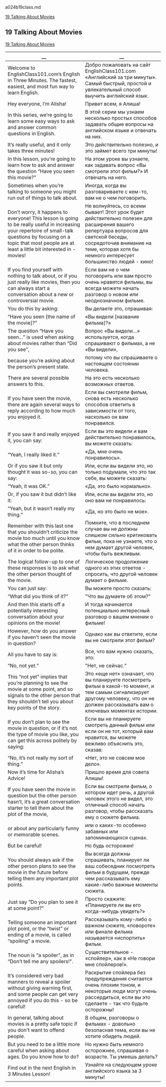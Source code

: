 a024b19class.md  


[19 Talking About Movies](#19-Talking-About-Movies)  
  
## 19 Talking About Movies
[19 Talking About Movies](https://www.englishclass101.com/lesson/learn-english-in-three-minutes-19-have-you-seen-this-movie/?lp=268)   
  
  
__|__
--|--
Welcome to EnglishClass101.com’s English in Three Minutes. The fastest, easiest, and most fun way to learn English.|Добро пожаловать на сайт EnglishClass101.com «Английский за три минуты». Самый быстрый, простой и увлекательный способ выучить английский язык.
Hey everyone, I’m Alisha!|Привет всем, я Алиша!
In this series, we’re going to learn some easy ways to ask and answer common questions in English.|В этой серии мы узнаем несколько простых способов задавать общие вопросы на английском языке и отвечать на них.
It’s really useful, and it only takes three minutes!|Это действительно полезно, и это займет всего три минуты!
In this lesson, you’re going to learn how to ask and answer the question “Have you seen this movie?”|На этом уроке вы узнаете, как задавать вопрос «Вы смотрели этот фильм?» И отвечать на него.
Sometimes when you’re talking to someone you might run out of things to talk about.|Иногда, когда вы разговариваете с кем-то, вам не о чем поговорить.
Don’t worry, it happens to everyone! This lesson is going to be really useful in increasing your repertoire of small-talk questions by focusing on a topic that most people are at least a little bit interested in - movies!|Не волнуйтесь, со всеми бывает! Этот урок будет действительно полезен для расширения вашего репертуара вопросов для светской беседы, сосредоточив внимание на теме, которая хотя бы немного интересует большинство людей - кино!
If you find yourself with nothing to talk about, or if you just really like movies, then you can always start a conversation about a new or controversial movie.|Если вам не о чем поговорить или вам просто очень нравятся фильмы, вы всегда можете начать разговор о новом или неоднозначном фильме.
You do this by asking:|Вы делаете это, спрашивая:
“Have you seen [the name of the movie]?”|«Вы видели [название фильма]?»
The question “Have you seen...” is used when asking about movies rather than “Did you see”,|Вопрос «Вы видели…» используется, когда спрашивают о фильмах, а не «Вы видели»,
because you’re asking about the person’s present state.|потому что вы спрашиваете о настоящем состоянии человека.
There are several possible answers to this.|На это есть несколько возможных ответов.
If you have seen the movie, there are again several ways to reply according to how much you enjoyed it.|Если вы смотрели фильм, снова есть несколько способов ответить в зависимости от того, насколько он вам понравился.
If you saw it and really enjoyed it, you can say:|Если вы это видели и вам действительно понравилось, вы можете сказать:
“Yeah, I really liked it.”|«Да, мне очень понравилось».
Or if you saw it but only thought it was so-so, you can say:|Или, если вы видели это, но только подумали, что это так себе, вы можете сказать:
“Yeah, it was OK.”|«Да, это было нормально».
Or, if you saw it but didn’t like it:|Или, если вы видели это, но оно вам не понравилось:
“Yeah, but it wasn’t really my thing.”|«Да, но это было не мое».
Remember with this last one that you shouldn’t criticize the movie too much until you know what the other person thinks of it in order to be polite.|Помните, что в последнем случае вы не должны слишком сильно критиковать фильм, пока не узнаете, что о нем думает другой человек, чтобы быть вежливым.
The logical follow-up to one of these responses is to ask what the other person thought of the movie.|Логическое продолжение одного из этих ответов - спросить, что другой человек думает о фильме.
You can just say:|Вы можете просто сказать:
“What did you think of it?”|"Что вы думаете об этом?"
And then this starts off a potentially interesting conversation about your opinions on the movie!|И тогда начинается потенциально интересный разговор о вашем мнении о фильме!
However, how do you answer if you haven’t seen the movie in question?|Однако как вы ответите, если вы не смотрели этот фильм?
All you have to say is:|Все, что вам нужно сказать, это:
“No, not yet.”|"Нет, не сейчас."
This “not yet” implies that you’re planning to see the movie at some point, and so signals to the other person that they shouldn’t tell you about key points of the story.|Это «еще нет» означает, что вы планируете посмотреть фильм в какой-то момент, и тем самым сигнализирует другому человеку, что он не должен рассказывать вам о ключевых моментах истории.
If you don’t plan to see the movie in question, or if it’s not the type of movie you like, you can get this across politely by saying:|Если вы не планируете смотреть данный фильм или если он не тот, который вам нравится, вы можете вежливо объяснить это, сказав:
“No, it’s not really my sort of thing.”|«Нет, это не совсем мое дело».
Now it’s time for Alisha’s Advice!|Пришло время для совета Алишы!
If you have seen the movie in question but the other person hasn’t, it’s a great conversation starter to tell them about the plot of the movie,|Если вы смотрели фильм, о котором идет речь, а другой человек этого не видел, это отличный способ начать разговор, чтобы рассказать ему о сюжете фильма.
or about any particularly funny or memorable scenes.|или о каких-то особенно забавных или запоминающихся сценах.
But be careful!|Но будь осторожен!
You should always ask if the other person plans to see the movie in the future before telling them any important plot points.|Вы всегда должны спрашивать, планирует ли ваш собеседник посмотреть фильм в будущем, прежде чем рассказывать ему какие-либо важные моменты сюжета.
Just say “Do you plan to see it at some point?”|Просто скажите: «Планируете ли вы его когда-нибудь увидеть?»
Telling someone an important plot point, or the “twist” or ending of a movie, is called “spoiling” a movie.|Рассказывать кому-либо о важном сюжете, «повороте» или финале фильма называется «испортить» фильм.
The noun is “a spoiler”, as in “Don’t tell me any spoilers!”.|Существительное - «спойлер», как в «Не говори мне спойлеров!».
It’s considered very bad manners to reveal a spoiler without giving warning first, and some people can get very annoyed if you do this - so be careful!|Раскрытие спойлера без предупреждения считается очень плохим тоном, и некоторые люди могут очень рассердиться, если вы это сделаете - так что будьте осторожны!
In general, talking about movies is a pretty safe topic if you don't want to offend people.|В общем, разговоры о фильмах - довольно безопасная тема, если вы не хотите обидеть людей.
But you need to be a little more careful when asking about ages. Do you know how to do?|Но нужно быть немного осторожнее, спрашивая о возрасте. Ты умеешь делать?
Find out in the next English in 3 Minutes Lesson!|Узнайте на следующем уроке английского языка за 3 минуты!
  
  
